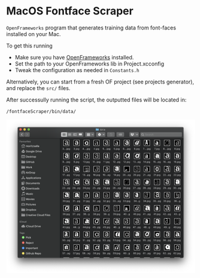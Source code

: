 # MacOS Fontface Scraper

`OpenFrameworks` program that generates training data from font-faces installed on your Mac.

To get this running
- Make sure you have [OpenFrameworks](https://openframeworks.cc/download/) installed.
- Set the path to your OpenFrameworks lib in Project.xcconfig
- Tweak the configuration as needed in `Constants.h`

Alternatively, you can start from a fresh OF project (see projects generator), and replace the `src/` files.

After successully running the script, the outputted files will be located in:

```
/fontfaceScraper/bin/data/
```

![Finder window depicting output](docs/img.png)
